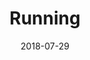 ---
layout: post
title: Running
image: /public/photos/running.jpg
caption: 
date: 2018-07-29
tags: []
---